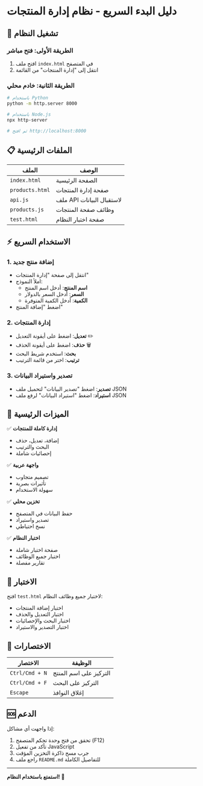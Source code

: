 # دليل البدء السريع - نظام إدارة المنتجات

## 🚀 تشغيل النظام

### الطريقة الأولى: فتح مباشر
1. افتح ملف `index.html` في المتصفح
2. انتقل إلى "إدارة المنتجات" من القائمة

### الطريقة الثانية: خادم محلي
```bash
# باستخدام Python
python -m http.server 8000

# باستخدام Node.js
npx http-server

# ثم افتح http://localhost:8000
```

## 📋 الملفات الرئيسية

| الملف | الوصف |
|-------|-------|
| `index.html` | الصفحة الرئيسية |
| `products.html` | صفحة إدارة المنتجات |
| `api.js` | ملف API لاستقبال البيانات |
| `products.js` | وظائف صفحة المنتجات |
| `test.html` | صفحة اختبار النظام |

## ⚡ الاستخدام السريع

### 1. إضافة منتج جديد
- انتقل إلى صفحة "إدارة المنتجات"
- املأ النموذج:
  - **اسم المنتج**: أدخل اسم المنتج
  - **السعر**: أدخل السعر بالدولار
  - **الكمية**: أدخل الكمية المتوفرة
- اضغط "إضافة المنتج"

### 2. إدارة المنتجات
- **تعديل**: اضغط على أيقونة التعديل ✏️
- **حذف**: اضغط على أيقونة الحذف 🗑️
- **بحث**: استخدم شريط البحث
- **ترتيب**: اختر من قائمة الترتيب

### 3. تصدير واستيراد البيانات
- **تصدير**: اضغط "تصدير البيانات" لتحميل ملف JSON
- **استيراد**: اضغط "استيراد البيانات" لرفع ملف JSON

## 🎯 الميزات الرئيسية

✅ **إدارة كاملة للمنتجات**
- إضافة، تعديل، حذف
- البحث والترتيب
- إحصائيات شاملة

✅ **واجهة عربية**
- تصميم متجاوب
- تأثيرات بصرية
- سهولة الاستخدام

✅ **تخزين محلي**
- حفظ البيانات في المتصفح
- تصدير واستيراد
- نسخ احتياطي

✅ **اختبار النظام**
- صفحة اختبار شاملة
- اختبار جميع الوظائف
- تقارير مفصلة

## 🔧 الاختبار

افتح `test.html` لاختبار جميع وظائف النظام:
- اختبار إضافة المنتجات
- اختبار التعديل والحذف
- اختبار البحث والإحصائيات
- اختبار التصدير والاستيراد

## 📱 الاختصارات

| الاختصار | الوظيفة |
|----------|---------|
| `Ctrl/Cmd + N` | التركيز على اسم المنتج |
| `Ctrl/Cmd + F` | التركيز على البحث |
| `Escape` | إغلاق النوافذ |

## 🆘 الدعم

إذا واجهت أي مشاكل:
1. تحقق من فتح وحدة تحكم المتصفح (F12)
2. تأكد من تفعيل JavaScript
3. جرب مسح ذاكرة التخزين المؤقت
4. راجع ملف `README.md` للتفاصيل الكاملة

---

**استمتع باستخدام النظام! 🎉**
